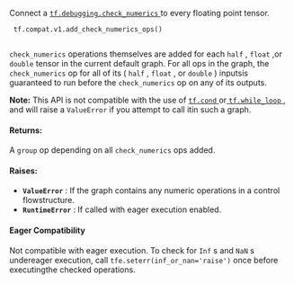 Connect a [ `tf.debugging.check_numerics` ](https://tensorflow.google.cn/api_docs/python/tf/debugging/check_numerics) to every floating point tensor.

```
 tf.compat.v1.add_check_numerics_ops()
 
```

 `check_numerics`  operations themselves are added for each  `half` ,  `float` ,or  `double`  tensor in the current default graph. For all ops in the graph, the `check_numerics`  op for all of its ( `half` ,  `float` , or  `double` ) inputsis guaranteed to run before the  `check_numerics`  op on any of its outputs.


**Note:**  This API is not compatible with the use of [ `tf.cond` ](https://tensorflow.google.cn/api_docs/python/tf/cond) or[ `tf.while_loop` ](https://tensorflow.google.cn/api_docs/python/tf/while_loop), and will raise a  `ValueError`  if you attempt to call itin such a graph.


#### Returns:
A  `group`  op depending on all  `check_numerics`  ops added.

#### Raises:
- **`ValueError`** : If the graph contains any numeric operations in a control flowstructure.
- **`RuntimeError`** : If called with eager execution enabled.


#### Eager Compatibility
Not compatible with eager execution. To check for  `Inf` s and  `NaN` s undereager execution, call  `tfe.seterr(inf_or_nan='raise')`  once before executingthe checked operations.

